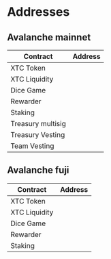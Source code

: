 # Addresses

## Avalanche mainnet


Contract | Address
------------ | -------------
XTC Token |
XTC Liquidity |
Dice Game |
Rewarder |
Staking |
Treasury multisig |
Treasury Vesting |
Team Vesting |


## Avalanche fuji

Contract | Address
------------ | -------------
XTC Token |
XTC Liquidity |
Dice Game |
Rewarder |
Staking |

